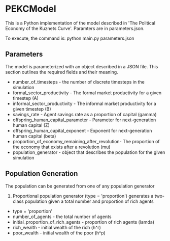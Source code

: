 PEKCModel
=========

This is a Python implementation of the model described in 'The Political Economy of the Kuznets Curve'. Paramters are
in parameters.json. 

To execute, the command is: python main.py parameters.json

Parameters
-------------

The model is parameterized with an object described in a JSON file. This section outlines the required fields and their meaning.


- number_of_timesteps - the number of discrete timesteps in the simulation
- formal_sector_productivity - The formal market productivity for a given timestep (A)
- informal_sector_productivity - The informal market productivity for a given timestep (B)
- savings_rate - Agent savings rate as a proportion of capital (gamma)
- offspring_human_capital_parameter - Parameter for next-generation human capital (Z)
- offspring_human_capital_exponent - Exponent for next-generation human capital (beta)
- proportion_of_economy_remaining_after_revolution- The proportion of the economy that exists after a revolution (mu)
- population_generator - object that describes the population for the given simulation


Population Generation
----------------

The population can be generated from one of any population generator

1) Proportional population generator (type = 'proportion') generates a two-class population given a total number and proportion
of rich agents
- type = 'proportion'
- number_of_agents - the total number of agents
- initial_proportion_of_rich_agents - proportion of rich agents (lamda)
- rich_wealth - initial wealth of the rich (h^r)
- poor_wealth - initial wealth of the poor (h^p)